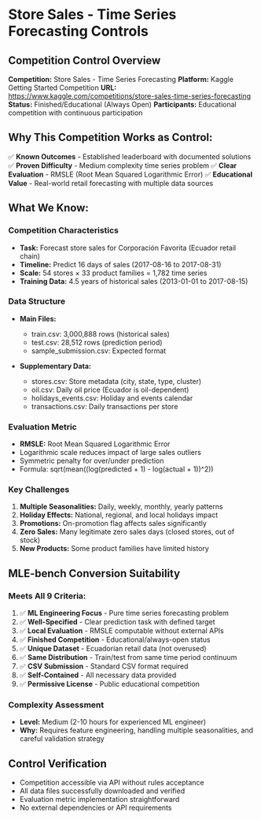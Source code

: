 # Store Sales - Time Series Forecasting Controls

## Competition Control Overview
**Competition:** Store Sales - Time Series Forecasting
**Platform:** Kaggle Getting Started Competition
**URL:** https://www.kaggle.com/competitions/store-sales-time-series-forecasting
**Status:** Finished/Educational (Always Open)
**Participants:** Educational competition with continuous participation

## Why This Competition Works as Control:
✅ **Known Outcomes** - Established leaderboard with documented solutions
✅ **Proven Difficulty** - Medium complexity time series problem
✅ **Clear Evaluation** - RMSLE (Root Mean Squared Logarithmic Error)
✅ **Educational Value** - Real-world retail forecasting with multiple data sources

## What We Know:

### Competition Characteristics
- **Task:** Forecast store sales for Corporación Favorita (Ecuador retail chain)
- **Timeline:** Predict 16 days of sales (2017-08-16 to 2017-08-31)
- **Scale:** 54 stores × 33 product families = 1,782 time series
- **Training Data:** 4.5 years of historical sales (2013-01-01 to 2017-08-15)

### Data Structure
- **Main Files:**
  - train.csv: 3,000,888 rows (historical sales)
  - test.csv: 28,512 rows (prediction period)
  - sample_submission.csv: Expected format

- **Supplementary Data:**
  - stores.csv: Store metadata (city, state, type, cluster)
  - oil.csv: Daily oil price (Ecuador is oil-dependent)
  - holidays_events.csv: Holiday and events calendar
  - transactions.csv: Daily transactions per store

### Evaluation Metric
- **RMSLE:** Root Mean Squared Logarithmic Error
- Logarithmic scale reduces impact of large sales outliers
- Symmetric penalty for over/under prediction
- Formula: sqrt(mean((log(predicted + 1) - log(actual + 1))^2))

### Key Challenges
1. **Multiple Seasonalities:** Daily, weekly, monthly, yearly patterns
2. **Holiday Effects:** National, regional, and local holidays impact
3. **Promotions:** On-promotion flag affects sales significantly
4. **Zero Sales:** Many legitimate zero sales days (closed stores, out of stock)
5. **New Products:** Some product families have limited history

## MLE-bench Conversion Suitability

### Meets All 9 Criteria:
1. ✅ **ML Engineering Focus** - Pure time series forecasting problem
2. ✅ **Well-Specified** - Clear prediction task with defined target
3. ✅ **Local Evaluation** - RMSLE computable without external APIs
4. ✅ **Finished Competition** - Educational/always-open status
5. ✅ **Unique Dataset** - Ecuadorian retail data (not overused)
6. ✅ **Same Distribution** - Train/test from same time period continuum
7. ✅ **CSV Submission** - Standard CSV format required
8. ✅ **Self-Contained** - All necessary data provided
9. ✅ **Permissive License** - Public educational competition

### Complexity Assessment
- **Level:** Medium (2-10 hours for experienced ML engineer)
- **Why:** Requires feature engineering, handling multiple seasonalities, and careful validation strategy

## Control Verification
- Competition accessible via API without rules acceptance
- All data files successfully downloaded and verified
- Evaluation metric implementation straightforward
- No external dependencies or API requirements